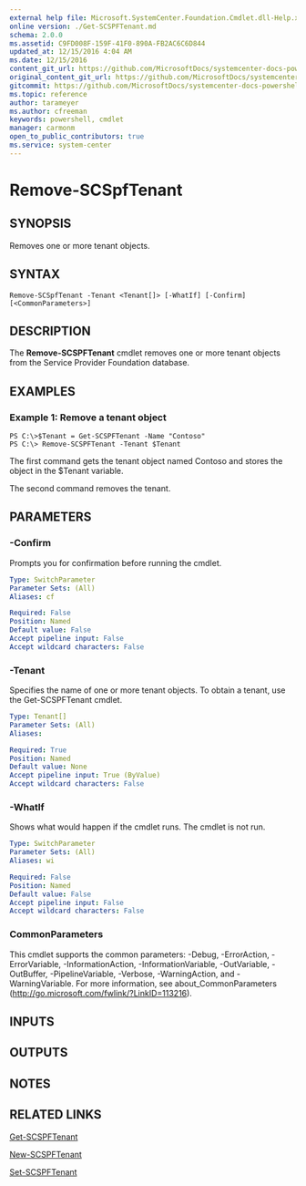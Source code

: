 ```yaml
---
external help file: Microsoft.SystemCenter.Foundation.Cmdlet.dll-Help.xml
online version: ./Get-SCSPFTenant.md
schema: 2.0.0
ms.assetid: C9FD008F-159F-41F0-890A-FB2AC6C6D844
updated_at: 12/15/2016 4:04 AM
ms.date: 12/15/2016
content_git_url: https://github.com/MicrosoftDocs/systemcenter-docs-powershell/blob/master/systemcenter-cmdlets/SystemCenter2016/ServiceProviderFoundation/vlatest/Remove-SCSPFTenant.md
original_content_git_url: https://github.com/MicrosoftDocs/systemcenter-docs-powershell/blob/master/systemcenter-cmdlets/SystemCenter2016/ServiceProviderFoundation/vlatest/Remove-SCSPFTenant.md
gitcommit: https://github.com/MicrosoftDocs/systemcenter-docs-powershell/blob/7df4508c7b907a214e6a8eca76037b06065ef078/systemcenter-cmdlets/SystemCenter2016/ServiceProviderFoundation/vlatest/Remove-SCSPFTenant.md
ms.topic: reference
author: tarameyer
ms.author: cfreeman
keywords: powershell, cmdlet
manager: carmonm
open_to_public_contributors: true
ms.service: system-center
---
```


# Remove-SCSpfTenant

## SYNOPSIS
Removes one or more tenant objects.

## SYNTAX

```
Remove-SCSpfTenant -Tenant <Tenant[]> [-WhatIf] [-Confirm] [<CommonParameters>]
```

## DESCRIPTION
The **Remove-SCSPFTenant** cmdlet removes one or more tenant objects from the Service Provider Foundation database.

## EXAMPLES

### Example 1: Remove a tenant object
```
PS C:\>$Tenant = Get-SCSPFTenant -Name "Contoso"
PS C:\> Remove-SCSPFTenant -Tenant $Tenant
```

The first command gets the tenant object named Contoso and stores the object in the $Tenant variable.

The second command removes the tenant.

## PARAMETERS

### -Confirm
Prompts you for confirmation before running the cmdlet.

```yaml
Type: SwitchParameter
Parameter Sets: (All)
Aliases: cf

Required: False
Position: Named
Default value: False
Accept pipeline input: False
Accept wildcard characters: False
```

### -Tenant
Specifies the name of one or more tenant objects.
To obtain a tenant, use the Get-SCSPFTenant cmdlet.

```yaml
Type: Tenant[]
Parameter Sets: (All)
Aliases: 

Required: True
Position: Named
Default value: None
Accept pipeline input: True (ByValue)
Accept wildcard characters: False
```

### -WhatIf
Shows what would happen if the cmdlet runs.
The cmdlet is not run.

```yaml
Type: SwitchParameter
Parameter Sets: (All)
Aliases: wi

Required: False
Position: Named
Default value: False
Accept pipeline input: False
Accept wildcard characters: False
```

### CommonParameters
This cmdlet supports the common parameters: -Debug, -ErrorAction, -ErrorVariable, -InformationAction, -InformationVariable, -OutVariable, -OutBuffer, -PipelineVariable, -Verbose, -WarningAction, and -WarningVariable. For more information, see about_CommonParameters (http://go.microsoft.com/fwlink/?LinkID=113216).

## INPUTS

## OUTPUTS

## NOTES

## RELATED LINKS

[Get-SCSPFTenant](xref:SystemCenter2016/ServiceProviderFoundation/vlatest/Get-SCSPFTenant.md)

[New-SCSPFTenant](xref:SystemCenter2016/ServiceProviderFoundation/vlatest/New-SCSPFTenant.md)

[Set-SCSPFTenant](xref:SystemCenter2016/ServiceProviderFoundation/vlatest/Set-SCSPFTenant.md)

